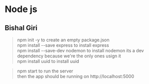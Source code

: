 # Node js 
## Bishal Giri


> npm init -y to create an empty package.json </br>
> npm install --save express to install express </br>
> npm install --save-dev nodemon to install nodemon its a dev dependency because we're the only ones usign it </br>
> npm install uuid to install uuid </br>



> npm start to run the server </br>
then the app should be running on http://localhost:5000 </br>



